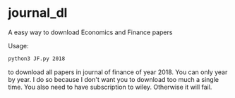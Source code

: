 # journal_dl
A easy way to download Economics and Finance papers

Usage:
```bash
python3 JF.py 2018
```
to download all papers in journal of finance of year 2018. You can only year by year. I do so because I don't want you to download too much a single time.
You also need to have subscription to wiley. Otherwise it will fail.
